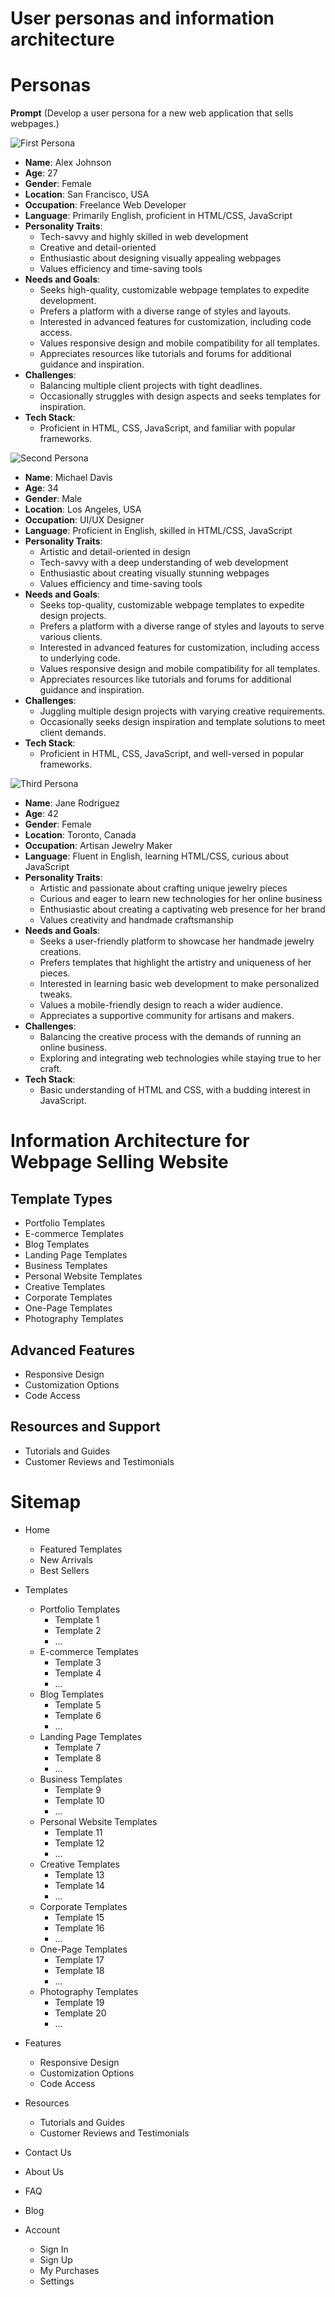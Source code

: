 # User personas and information architecture 

# Personas

 **Prompt** 
(Develop a user persona for a new web application that sells webpages.)

![First Persona](https://github.com/stipe-jurkovic/HCL-2023-24-Jurkovic/blob/main/misc/AIphotos/thispersondoesnotexist.jpg)

- **Name**: Alex Johnson
- **Age**: 27
- **Gender**: Female
- **Location**: San Francisco, USA
- **Occupation**: Freelance Web Developer
- **Language**: Primarily English, proficient in HTML/CSS, JavaScript
- **Personality Traits**:
  - Tech-savvy and highly skilled in web development
  - Creative and detail-oriented
  - Enthusiastic about designing visually appealing webpages
  - Values efficiency and time-saving tools
- **Needs and Goals**:
  - Seeks high-quality, customizable webpage templates to expedite development.
  - Prefers a platform with a diverse range of styles and layouts.
  - Interested in advanced features for customization, including code access.
  - Values responsive design and mobile compatibility for all templates.
  - Appreciates resources like tutorials and forums for additional guidance and inspiration.
- **Challenges**:
  - Balancing multiple client projects with tight deadlines.
  - Occasionally struggles with design aspects and seeks templates for inspiration.
- **Tech Stack**:
  - Proficient in HTML, CSS, JavaScript, and familiar with popular frameworks.

![Second Persona](https://github.com/stipe-jurkovic/HCL-2023-24-Jurkovic/blob/main/misc/AIphotos/thispersondoesnotexist1.jpg)

- **Name**: Michael Davis
- **Age**: 34
- **Gender**: Male
- **Location**: Los Angeles, USA
- **Occupation**: UI/UX Designer
- **Language**: Proficient in English, skilled in HTML/CSS, JavaScript
- **Personality Traits**:
  - Artistic and detail-oriented in design
  - Tech-savvy with a deep understanding of web development
  - Enthusiastic about creating visually stunning webpages
  - Values efficiency and time-saving tools
- **Needs and Goals**:
  - Seeks top-quality, customizable webpage templates to expedite design projects.
  - Prefers a platform with a diverse range of styles and layouts to serve various clients.
  - Interested in advanced features for customization, including access to underlying code.
  - Values responsive design and mobile compatibility for all templates.
  - Appreciates resources like tutorials and forums for additional guidance and inspiration.
- **Challenges**:
  - Juggling multiple design projects with varying creative requirements.
  - Occasionally seeks design inspiration and template solutions to meet client demands.
- **Tech Stack**:
  - Proficient in HTML, CSS, JavaScript, and well-versed in popular frameworks.

![Third Persona](https://github.com/stipe-jurkovic/HCL-2023-24-Jurkovic/blob/main/misc/AIphotos/thispersondoesnotexist2.jpg)

- **Name**: Jane Rodriguez
- **Age**: 42
- **Gender**: Female
- **Location**: Toronto, Canada
- **Occupation**: Artisan Jewelry Maker
- **Language**: Fluent in English, learning HTML/CSS, curious about JavaScript
- **Personality Traits**:
  - Artistic and passionate about crafting unique jewelry pieces
  - Curious and eager to learn new technologies for her online business
  - Enthusiastic about creating a captivating web presence for her brand
  - Values creativity and handmade craftsmanship
- **Needs and Goals**:
  - Seeks a user-friendly platform to showcase her handmade jewelry creations.
  - Prefers templates that highlight the artistry and uniqueness of her pieces.
  - Interested in learning basic web development to make personalized tweaks.
  - Values a mobile-friendly design to reach a wider audience.
  - Appreciates a supportive community for artisans and makers.
- **Challenges**:
  - Balancing the creative process with the demands of running an online business.
  - Exploring and integrating web technologies while staying true to her craft.
- **Tech Stack**:
  - Basic understanding of HTML and CSS, with a budding interest in JavaScript.

# Information Architecture for Webpage Selling Website

## Template Types
- Portfolio Templates
- E-commerce Templates
- Blog Templates
- Landing Page Templates
- Business Templates
- Personal Website Templates
- Creative Templates
- Corporate Templates
- One-Page Templates
- Photography Templates

## Advanced Features
- Responsive Design
- Customization Options
- Code Access

## Resources and Support
- Tutorials and Guides
- Customer Reviews and Testimonials


# Sitemap
- Home
  - Featured Templates
  - New Arrivals
  - Best Sellers

- Templates
  - Portfolio Templates
    - Template 1
    - Template 2
    - ...
  - E-commerce Templates
    - Template 3
    - Template 4
    - ...
  - Blog Templates
    - Template 5
    - Template 6
    - ...
  - Landing Page Templates
    - Template 7
    - Template 8
    - ...
  - Business Templates
    - Template 9
    - Template 10
    - ...
  - Personal Website Templates
    - Template 11
    - Template 12
    - ...
  - Creative Templates
    - Template 13
    - Template 14
    - ...
  - Corporate Templates
    - Template 15
    - Template 16
    - ...
  - One-Page Templates
    - Template 17
    - Template 18
    - ...
  - Photography Templates
    - Template 19
    - Template 20
    - ...

- Features
  - Responsive Design
  - Customization Options
  - Code Access

- Resources
  - Tutorials and Guides
  - Customer Reviews and Testimonials

- Contact Us
- About Us
- FAQ
- Blog
- Account
  - Sign In
  - Sign Up
  - My Purchases
  - Settings

 
